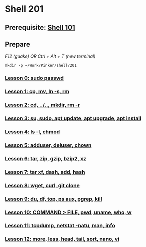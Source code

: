 # Shell 201

## Prerequisite: [Shell 101](https://github.com/inkVerb/Pinker/tree/master/101-shell)

## Prepare

*F12 (guake) OR Ctrl + Alt + T (new terminal)*

`mkdir -p ~/Work/Pinker/shell/201`

### [Lesson 0: sudo passwd](https://github.com/inkVerb/pinker/blob/master/201-shell/Lesson-00.md)

### [Lesson 1: cp, mv, ln -s, rm](https://github.com/inkVerb/pinker/blob/master/201-shell/Lesson-01.md)

### [Lesson 2: cd, ../.., mkdir, rm -r](https://github.com/inkVerb/pinker/blob/master/201-shell/Lesson-02.md)

### [Lesson 3: su, sudo, apt update, apt upgrade, apt install](https://github.com/inkVerb/pinker/blob/master/201-shell/Lesson-03.md)

### [Lesson 4: ls -l, chmod](https://github.com/inkVerb/pinker/blob/master/201-shell/Lesson-04.md)

### [Lesson 5: adduser, deluser, chown](https://github.com/inkVerb/pinker/blob/master/201-shell/Lesson-05.md)

### [Lesson 6: tar, zip, gzip, bzip2, xz](https://github.com/inkVerb/pinker/blob/master/201-shell/Lesson-06.md)

### [Lesson 7: tar xf, dash, add, hash](https://github.com/inkVerb/pinker/blob/master/201-shell/Lesson-07.md)

### [Lesson 8: wget, curl, git clone](https://github.com/inkVerb/pinker/blob/master/201-shell/Lesson-08.md)

### [Lesson 9: du, df, top, ps aux, pgrep, kill](https://github.com/inkVerb/pinker/blob/master/201-shell/Lesson-09.md)

### [Lesson 10: COMMAND > FILE, pwd, uname, who, w](https://github.com/inkVerb/pinker/blob/master/201-shell/Lesson-10.md)

### [Lesson 11: tcpdump, netstat -natu, man, info](https://github.com/inkVerb/pinker/blob/master/201-shell/Lesson-11.md)

### [Lesson 12: more, less, head, tail, sort, nano, vi](https://github.com/inkVerb/pinker/blob/master/201-shell/Lesson-12.md)

